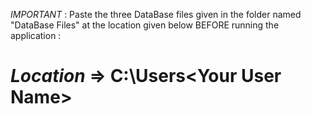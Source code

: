 *IMPORTANT*  :
Paste the three DataBase files given in the folder named "DataBase Files" at the location given below BEFORE running the application :

# *Location*  => C:\Users\<Your User Name>
